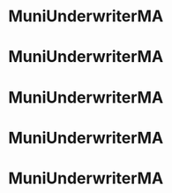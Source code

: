 # MuniUnderwriterMA
# MuniUnderwriterMA
# MuniUnderwriterMA
# MuniUnderwriterMA
# MuniUnderwriterMA
